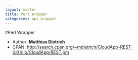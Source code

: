 ```yaml
---
layout: master
title: Perl Wrapper
categories: api_wrapper
---
```


#Perl Wrapper

- Author: **Matthias Dietrich**
- CPAN: http://search.cpan.org/~mdietrich/CloudApp-REST-0.01/lib/CloudApp/REST.pm
